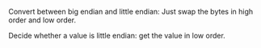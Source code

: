 
Convert between big endian and little endian: Just swap the bytes in high order and low order.

Decide whether a value is little endian: get the value in low order.
